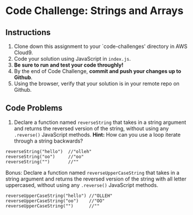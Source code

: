 # Code Challenge: Strings and Arrays

## Instructions

1. Clone down this assignment to your `code-challenges' directory in AWS Cloud9.  
2. Code your solution using JavaScript in `index.js`. 
3. **Be sure to run and test your code throughly!**
4. By the end of Code Challenge, **commit and push your changes up to Github**.
5. Using the browser, verify that your solution is in your remote repo on Github.

## Code Problems

1. Declare a function named `reverseString` that takes in a string argument and returns the reversed version of the string, without using any `.reverse()` JavaScript methods. **Hint:** How can you use a loop iterate through a string backwards?
```
reverseString("hello")  //"olleh"
reverseString("oo")     //"oo"
reverseString("")       //""
```

Bonus: Declare a function named `reverseUpperCaseString` that takes in a string argument and returns the reversed version of the string with all letter uppercased, without using any `.reverse()` JavaScript methods.
```
reverseUpperCaseString("hello") //"OLLEH"
reverseUpperCaseString("oo")    //"OO"
reverseUpperCaseString("")      //""
```
